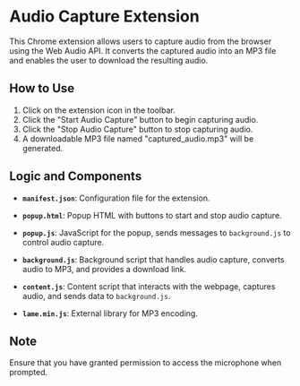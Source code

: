 # Audio Capture Extension

This Chrome extension allows users to capture audio from the browser using the Web Audio API. It converts the captured audio into an MP3 file and enables the user to download the resulting audio.

## How to Use

1. Click on the extension icon in the toolbar.
2. Click the "Start Audio Capture" button to begin capturing audio.
3. Click the "Stop Audio Capture" button to stop capturing audio.
4. A downloadable MP3 file named "captured_audio.mp3" will be generated.

## Logic and Components

- **`manifest.json`**: Configuration file for the extension.

- **`popup.html`**: Popup HTML with buttons to start and stop audio capture.

- **`popup.js`**: JavaScript for the popup, sends messages to `background.js` to control audio capture.

- **`background.js`**: Background script that handles audio capture, converts audio to MP3, and provides a download link.

- **`content.js`**: Content script that interacts with the webpage, captures audio, and sends data to `background.js`.

- **`lame.min.js`**: External library for MP3 encoding.

## Note

Ensure that you have granted permission to access the microphone when prompted.

